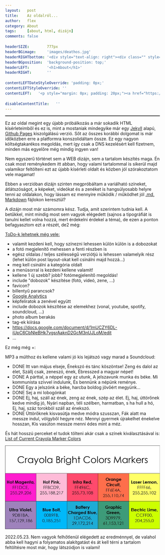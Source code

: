 ```yaml
---
layout:   post
title:    Az oldalról...
author:   flex
category: About
tags:     [about, html, dizájn]
comments: false

headerSIZE:        777px
headerBGimage:     'images/deathos.jpg'
headerRIGHTbottom: '<div style="text-align: right"><div class="" style="display: inline-block; font-size: 50%; margin-bottom: 0px; background: black; color: white; padding: 7px;">Source: <a class="menu" href="http://hateplow.tumblr.com/post/160877632854/deathos">"DeathOS"</a></div></div>'
headerBGposition:  'background-position: top;'
headerLEFT:        '<h1>About</h1>'
headerRIGHT:       ''

contentLEFTDateStyleOverride: 'padding: 0px;'
contentLEFTStyleOverride: ''
contentLEFT:   '<p style="margin: 0px; padding: 20px;"><a href="https://gyorgy.fleischmann.hu/"><img class="shadow" style="" src="https://fleischmann.hu/images/html/fleischmanns/gyorgy.fleischmann.hu_(2019-09-09).png"></a></p>'

disableContentTitle:   ''
---
```


<hr style="border-top: 1px solid;">

<span class="initial">E</span>z az oldal megint egy újabb próbálkozás a már sokadik HTML kísérleteimből és ez is, mint a mostaniak mindegyike már egy [Jekyll](https://jekyllrb.com) alapú, [Github Pages](https://pages.github.com/) kiszolgálású verzió. Sőt az összes korábbi dolgomat is már időközben erre a platformra konszolidáltam össze. Ez egy nagyon költségtakarékos megoldás, mert így csak a DNS kezelésért kell fizetnem, minden más egyelőre még mindig ingyen van!

Nem egyszerű történet sem a WEB dizájn, sem a tartalom készítés maga. Én csak most reménykedem itt abban, hogy valami tartalommal is sikerül majd valamikor feltölteni ezt az újabb kísérleti oldalt és közben jól szórakoztatom vele magamat!

Ebben a verzióban dizájn szinten megpróbáltam a variálható színeket, átlátszóságot, a képeket, videókat és a zenéket is hangsúlyosabb helyre tenni az oldalakon, hogy lássam ez mennyire működik / működhet jól [.md, Markdown](https://daringfireball.net/projects/markdown/) fájlokon keresztül?

A dizájn most már számomra kész. Tudja, amit szerintem tudnia kell. A betűkkel, mint mindig most sem vagyok elégedett (sajnos a tipográfiát is tanulni kellet volna hozzá, mert érdekelni érdekel a téma), de ezen a ponton befagyasztom ezt a részét, de2 még:

<span style="text-decoration:underline">ToDo-k lehetnek még vele:</span>

- valamit kezdeni kell, hogy színezni lehessen külön külön is a dobozokat
- a fotó megjelenítő mehessen a fenti részben is
- egész oldalas / teljes szélességű verziótjú is lehessen valamelyik rész (lehet külön post layout-okat kell csinálni majd hozzá...)
- meg kell csinálni a kategória oldalt
- a menüsorral is kezdeni kellene valamit!
- kellene 1 új szebb? jobb? fotómegjelenítő megoldás!
- include "dobozok" készítése (fotó, videó, zene, ...)
- favicon?
- billentyű parancsok?
- [Google Analytics](https://analytics.google.com/)
- képfeliratok a zenével együtt
- include dobozok készítése az elemekhez (vonal, youtube, spotify, soundcloud, ...)
- photo album berakás
- tag-ek kiírása
- https://docs.google.com/document/d/1mUCZY6DL-iUpC6CbNleBHk7vgsrAaknD2GcM3nUJLoM/edit
- ...

Ez még még +:

MP3 a múlthoz és kellene valami jó kis lejátszó vagy marad a Soundcloud:

- DONE Itt van május elseje, Énekszó és tánc köszöntse! Zeng és dalol az élet, Szállj csak, zeneszó, ének, Ébresszed a magyar népet!
- DONE A párttal, a néppel egy az utunk, A jelszavunk munka és béke. Mi kommunista szívvel indulunk, És bennünk a népünk reménye.
- DONE Egy a jelszónk a béke, harcba boldog jövőért megyünk…
- DONE Sej a mi lobogónkat
- DONE Ej, haj, száll az ének, zeng az ének, szép az élet. Ej, haj, úttörőnek kedve mindig jó, Nyári napban, téli szélben, harmatban, s ha hull a hó, Ej, haj, száz torokból száll az énekszó.
- DONE Úttörőknek kisvasútja medve módra szusszan, Fák alatt ma messze indul, völgyből hegyre néz. Mennyi gyermek újrakelhet énekelve hosszan, Kis vasúton messze menni édes mint a méz.

És hát hosszú perceket el tudok tölteni akár csak a színek kiválasztásával is: [List of Current Crayola Marker Colors](
http://www.jennyscrayoncollection.com/2018/02/list-of-current-crayola-marker-colors.html)

<img class="shadow" src="images/Crayola_Bright_Color_Markers.jpg">

2022.05.23. Nem vagyok felhőtlenül elégedett az eredménnyel, de valahol abba kell hagyni a folyamatos alakítgatást és át kell térni a tartalom feltöltésre most már, hogy látszódjon is valami!